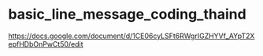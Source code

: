 # basic_line_message_coding_thaind
https://docs.google.com/document/d/1CE06cyLSFt6RWgrIGZHYVf_AYpT2XepfHDbOnPwCt50/edit